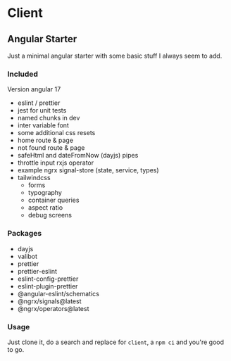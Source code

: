 # Client

## Angular Starter

Just a minimal angular starter with some basic stuff I always seem to add.

### Included

Version angular 17

- eslint / prettier
- jest for unit tests
- named chunks in dev
- inter variable font
- some additional css resets
- home route & page
- not found route & page
- safeHtml and dateFromNow (dayjs) pipes
- throttle input rxjs operator
- example ngrx signal-store (state, service, types)
- tailwindcss
  - forms
  - typography
  - container queries
  - aspect ratio
  - debug screens

### Packages

- dayjs
- valibot
- prettier
- prettier-eslint
- eslint-config-prettier
- eslint-plugin-prettier
- @angular-eslint/schematics
- @ngrx/signals@latest
- @ngrx/operators@latest

### Usage

Just clone it, do a search and replace for `client`, a `npm ci` and you're good to go.
